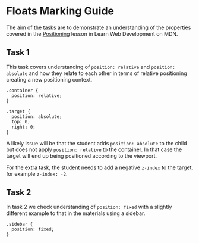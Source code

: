 # Floats Marking Guide

The aim of the tasks are to demonstrate an understanding of the properties covered in the [Positioning](https://developer.mozilla.org/en-US/docs/Learn/CSS/CSS_layout/Positioning) lesson in Learn Web Development on MDN.

## Task 1

This task covers understanding of `position: relative` and `position: absolute` and how they relate to each other in terms of relative positioning creating a new positioning context.

```
.container {
  position: relative;
}

.target {
  position: absolute;
  top: 0;
  right: 0;
} 
```

A likely issue will be that the student adds `position: absolute` to the child but does not apply `position: relative` to the container. In that case the target will end up being positioned according to the viewport.

For the extra task, the student needs to add a negative `z-index` to the target, for example `z-index: -2`.

## Task 2

In task 2 we check understanding of `position: fixed` with a slightly different example to that in the materials using a sidebar.

```
.sidebar {
  position: fixed;
}
```

